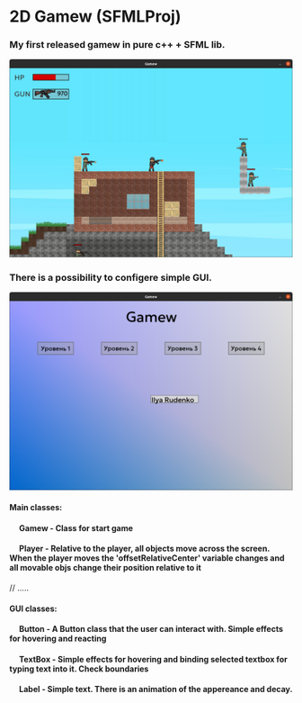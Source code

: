 # 2D Gamew (SFMLProj)

### My first released gamew in pure c++ + SFML lib.

![alt text](./assets/img/preview/Screenshot2.png)

### There is a possibility to configere simple GUI.

![alt text](./assets/img/preview/Screenshot1.png)

#### Main classes:
#### &emsp; Gamew - Class for start game
#### &emsp; Player - Relative to the player, all objects move across the screen. When the player moves the 'offsetRelativeCenter' variable changes and all movable objs change their position relative to it
// .....


#### GUI classes:
#### &emsp; Button - A Button class that the user can interact with. Simple effects for hovering and reacting
#### &emsp; TextBox - Simple effects for hovering and binding selected textbox for typing text into it. Check boundaries
#### &emsp; Label - Simple text. There is an animation of the appereance and decay.
